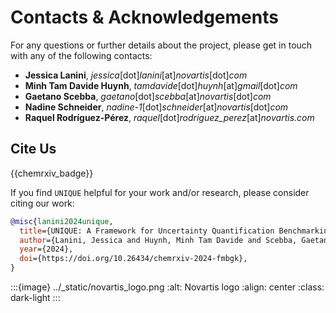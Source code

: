 # Contacts & Acknowledgements

For any questions or further details about the project, please get in touch with any of the following contacts:

* **Jessica Lanini**, *jessica*[dot]*lanini*[at]*novartis*[dot]*com*
* **Minh Tam Davide Huynh**, *tamdavide*[dot]*huynh*[at]*gmail*[dot]*com*
* **Gaetano Scebba**, *gaetano*[dot]*scebba*[at]*novartis*[dot]*com*
* **Nadine Schneider**, *nadine-1*[dot]*schneider*[at]*novartis*[dot]*com*
* **Raquel Rodríguez-Pérez**, *raquel*[dot]*rodriguez_perez*[at]*novartis.com*

## Cite Us

{{chemrxiv_badge}}

If you find `UNIQUE` helpful for your work and/or research, please consider citing our work:

```bibtex
@misc{lanini2024unique,
  title={UNIQUE: A Framework for Uncertainty Quantification Benchmarking},
  author={Lanini, Jessica and Huynh, Minh Tam Davide and Scebba, Gaetano and Schneider, Nadine and Rodr{\'\i}guez-P{\'e}rez, Raquel},
  year={2024},
  doi={https://doi.org/10.26434/chemrxiv-2024-fmbgk},
}
```

:::{image} ../_static/novartis_logo.png
:alt: Novartis logo
:align: center
:class: dark-light
:::
